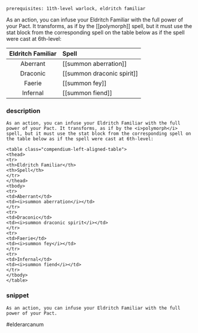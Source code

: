 `prerequisites: 11th-level warlock, eldritch familiar`

As an action, you can infuse your Eldritch Familiar with the full power of your Pact. It transforms, as if by the [[polymorph]] spell, but it must use the stat block from the corresponding spell on the table below as if the spell were cast at 6th-level:

| **Eldritch Familiar** | **Spell**                  |
| :-------------------: | :------------------------- |
|       Aberrant        | [[summon aberration]]      |
|       Draconic        | [[summon draconic spirit]] |
|        Faerie         | [[summon fey]]             |
|       Infernal        | [[summon fiend]]           |
### description
```
As an action, you can infuse your Eldritch Familiar with the full power of your Pact. It transforms, as if by the <i>polymorph</i> spell, but it must use the stat block from the corresponding spell on the table below as if the spell were cast at 6th-level:

<table class="compendium-left-aligned-table">
<thead>
<tr>
<th>Eldritch Familiar</th>
<th>Spell</th>
</tr>
</thead>
<tbody>
<tr>
<td>Aberrant</td>
<td><i>summon aberration</i></td>
</tr>
<tr>
<td>Draconic</td>
<td><i>summon draconic spirit</i></td>
</tr>
<tr>
<td>Faerie</td>
<td><i>summon fey</i></td>
</tr>
<tr>
<td>Infernal</td>
<td><i>summon fiend</i></td>
</tr>
</tbody>
</table>
```

### snippet
```
As an action, you can infuse your Eldritch Familiar with the full power of your Pact.
```

#elderarcanum
